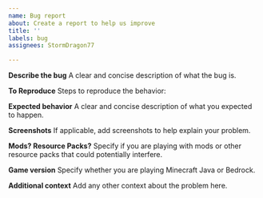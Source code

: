 ```yaml
---
name: Bug report
about: Create a report to help us improve
title: ''
labels: bug
assignees: StormDragon77

---
```


**Describe the bug**
A clear and concise description of what the bug is.

**To Reproduce**
Steps to reproduce the behavior:

**Expected behavior**
A clear and concise description of what you expected to happen.

**Screenshots**
If applicable, add screenshots to help explain your problem.

**Mods? Resource Packs?**
Specify if you are playing with mods or other resource packs that could potentially interfere.

**Game version**
Specify whether you are playing Minecraft Java or Bedrock.

**Additional context**
Add any other context about the problem here.
